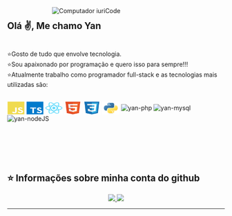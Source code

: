 <img src="https://raw.githubusercontent.com/MicaelliMedeiros/micaellimedeiros/master/image/computer-illustration.png" min-width="400px" max-width="400px" width="400px" align="right" alt="Computador iuriCode">

<p align="left"> 
  
  ## Olá ✌, Me chamo Yan
<br>
⭐Gosto de tudo que envolve tecnologia.<br>
⭐Sou apaixonado por programação e quero isso para sempre!!!<br>
⭐Atualmente trabalho como programador full-stack e as tecnologias mais utilizadas são:
</p>
<div style="display: inline_block"><br>
  <img align="center" alt="yan-Js" height="30" width="40" src="https://raw.githubusercontent.com/devicons/devicon/master/icons/javascript/javascript-plain.svg">
  <img align="center" alt="yan-Ts" height="30" width="40" src="https://raw.githubusercontent.com/devicons/devicon/master/icons/typescript/typescript-plain.svg">
  <img align="center" alt="yan-React" height="30" width="40" src="https://raw.githubusercontent.com/devicons/devicon/master/icons/react/react-original.svg">
  <img align="center" alt="yan-HTML" height="30" width="40" src="https://raw.githubusercontent.com/devicons/devicon/master/icons/html5/html5-original.svg">
  <img align="center" alt="yan-CSS" height="30" width="40" src="https://raw.githubusercontent.com/devicons/devicon/master/icons/css3/css3-original.svg">
  <img align="center" alt="yan-Python" height="30" width="40" src="https://raw.githubusercontent.com/devicons/devicon/master/icons/python/python-original.svg">
   <img align="center" alt="yan-php" height="30" width="40" src="https://cdn.jsdelivr.net/gh/devicons/devicon/icons/php/php-original.svg" />
  <img align="center" alt="yan-mysql" height="40" width="50" src="https://cdn.jsdelivr.net/gh/devicons/devicon/icons/mysql/mysql-plain-wordmark.svg" />
  <img align="center" alt="yan-nodeJS" height="40" width="50" src="https://cdn.jsdelivr.net/gh/devicons/devicon/icons/nodejs/nodejs-original-wordmark.svg" />
                           
  <!-- <img align="right" alt="yan-pic" height="150" style="border-radius:50px;" src="https://media.discordapp.net/attachments/639956127056134178/890373478988013628/Publicacoes_Instagram_1_1.png?width=676&height=676"> -->  
  
</div>
<br>
<br>
<br>
<br>
<br>

## ⭐ Informações sobre minha conta do github

<div align="center">
  <a href="https://github.com/yansntss">
  <img height="180em" src="https://github-readme-stats.vercel.app/api?username=yansntss&show_icons=true&theme=dracula&include_all_commits=true&count_private=true"/>
  <img height="180em" src="https://github-readme-stats.vercel.app/api/top-langs/?username=yansntss&layout=compact&langs_count=7&theme=dracula"/>
</div>

---





